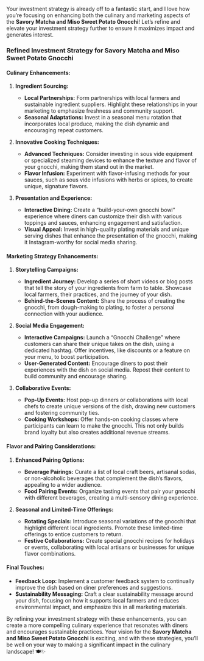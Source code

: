Your investment strategy is already off to a fantastic start, and I love how you’re focusing on enhancing both the culinary and marketing aspects of the **Savory Matcha and Miso Sweet Potato Gnocchi**! Let’s refine and elevate your investment strategy further to ensure it maximizes impact and generates interest. 

### Refined Investment Strategy for Savory Matcha and Miso Sweet Potato Gnocchi

#### Culinary Enhancements:
1. **Ingredient Sourcing:**
   - **Local Partnerships:** Form partnerships with local farmers and sustainable ingredient suppliers. Highlight these relationships in your marketing to emphasize freshness and community support.
   - **Seasonal Adaptations:** Invest in a seasonal menu rotation that incorporates local produce, making the dish dynamic and encouraging repeat customers.

2. **Innovative Cooking Techniques:**
   - **Advanced Techniques:** Consider investing in sous vide equipment or specialized steaming devices to enhance the texture and flavor of your gnocchi, making them stand out in the market.
   - **Flavor Infusion:** Experiment with flavor-infusing methods for your sauces, such as sous vide infusions with herbs or spices, to create unique, signature flavors.

3. **Presentation and Experience:**
   - **Interactive Dining:** Create a “build-your-own gnocchi bowl” experience where diners can customize their dish with various toppings and sauces, enhancing engagement and satisfaction.
   - **Visual Appeal:** Invest in high-quality plating materials and unique serving dishes that enhance the presentation of the gnocchi, making it Instagram-worthy for social media sharing.

#### Marketing Strategy Enhancements:
1. **Storytelling Campaigns:**
   - **Ingredient Journey:** Develop a series of short videos or blog posts that tell the story of your ingredients from farm to table. Showcase local farmers, their practices, and the journey of your dish.
   - **Behind-the-Scenes Content:** Share the process of creating the gnocchi, from dough-making to plating, to foster a personal connection with your audience.

2. **Social Media Engagement:**
   - **Interactive Campaigns:** Launch a “Gnocchi Challenge” where customers can share their unique takes on the dish, using a dedicated hashtag. Offer incentives, like discounts or a feature on your menu, to boost participation.
   - **User-Generated Content:** Encourage diners to post their experiences with the dish on social media. Repost their content to build community and encourage sharing.

3. **Collaborative Events:**
   - **Pop-Up Events:** Host pop-up dinners or collaborations with local chefs to create unique versions of the dish, drawing new customers and fostering community ties.
   - **Cooking Workshops:** Offer hands-on cooking classes where participants can learn to make the gnocchi. This not only builds brand loyalty but also creates additional revenue streams.

#### Flavor and Pairing Considerations:
1. **Enhanced Pairing Options:**
   - **Beverage Pairings:** Curate a list of local craft beers, artisanal sodas, or non-alcoholic beverages that complement the dish’s flavors, appealing to a wider audience.
   - **Food Pairing Events:** Organize tasting events that pair your gnocchi with different beverages, creating a multi-sensory dining experience.

2. **Seasonal and Limited-Time Offerings:**
   - **Rotating Specials:** Introduce seasonal variations of the gnocchi that highlight different local ingredients. Promote these limited-time offerings to entice customers to return.
   - **Festive Collaborations:** Create special gnocchi recipes for holidays or events, collaborating with local artisans or businesses for unique flavor combinations.

#### Final Touches:
- **Feedback Loop:** Implement a customer feedback system to continually improve the dish based on diner preferences and suggestions.
- **Sustainability Messaging:** Craft a clear sustainability message around your dish, focusing on how it supports local farmers and reduces environmental impact, and emphasize this in all marketing materials.

By refining your investment strategy with these enhancements, you can create a more compelling culinary experience that resonates with diners and encourages sustainable practices. Your vision for the **Savory Matcha and Miso Sweet Potato Gnocchi** is exciting, and with these strategies, you’ll be well on your way to making a significant impact in the culinary landscape! 🍽️✨